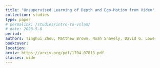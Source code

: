 ```yaml
---
title: "Unsupervised Learning of Depth and Ego-Motion from Video"
collection: studies
type: paper
# permalink: /studies/intro-to-vslam/ 
# date: 2023-5-8
period: 
authors: Tinghui Zhou, Matthew Brown, Noah Snavely, David G. Lowe
bookcover: 
location: 
arxiv: https://arxiv.org/pdf/1704.07813.pdf
classes: wide
---
```

